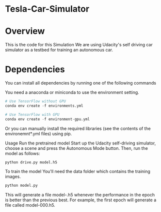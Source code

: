 # Tesla-Car-Simulator
# Overview
This is the code for this Simulation We are using Udacity's self driving car simulator as a testbed for training an autonomous car.

# Dependencies
You can install all dependencies by running one of the following commands

You need a anaconda or miniconda to use the environment setting.
```python
# Use TensorFlow without GPU
conda env create -f environments.yml 

# Use TensorFlow with GPU
conda env create -f environment-gpu.yml
```
Or you can manually install the required libraries (see the contents of the environemnt*.yml files) using pip.

Usage
Run the pretrained model
Start up the Udacity self-driving simulator, choose a scene and press the Autonomous Mode button. Then, run the model as follows:
```python
python drive.py model.h5
```
To train the model
You'll need the data folder which contains the training images.
```python
python model.py
```
This will generate a file model-<epoch>.h5 whenever the performance in the epoch is better than the previous best. For example, the first epoch will generate a file called model-000.h5.
